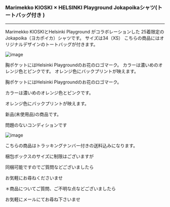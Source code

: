 <link rel="stylesheet" type="text/css" href="/assets/css/styles.css">

### Marimekko KIOSKI × HELSINKI Playground Jokapoikaシャツ(トートバッグ付き )

---

Marimekko KIOSKIとHelsinki Playground がコラボレーションした
25着限定のJokapoika（ヨカポイカ）シャツです。
サイズは34（XS）
こちらの商品にはオリジナルデザインのトートバッグが付きます。

![image](https://github.com/dkzakka/dkzakka.github.io/assets/68973947/1b80ab43-778a-4067-a02d-ac157b404464)



胸ポケットにはHelsinki Playgroundのお花のロゴマーク。
カラーは濃いめのオレンジ色とピンクです。
オレンジ色にバックプリントが映えます。

胸ポケットにはHelsinki Playgroundのお花のロゴマーク。

カラーは濃いめのオレンジ色とピンクです。

オレンジ色にバックプリントが映えます。

新品(未使用品)の商品です。

問題のないコンディションです

![image](https://github.com/dkzakka/dkzakka.github.io/assets/68973947/eb280e17-46eb-46b5-92e5-02100e17cf13)

こちらの商品はトラッキングナンバー付きの送料込みになります。

梱包ボックスのサイズに制限はございますが

同梱可能ですのでご質問などございましたら

お気軽にお尋ねくださいませ

＊商品についてご質問、ご不明な点などございましたら

お気軽にメールにてお尋ね下さいませ
